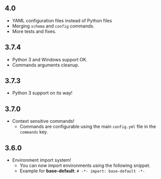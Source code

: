 ## 4.0

- YAML configuration files instead of Python files
- Merging `schema` and `config` commands.
- More tests and fixes.

## 3.7.4

- Python 3 and Windows support OK.
- Commands arguments cleanup.

## 3.7.3

- Python 3 support on its way!

## 3.7.0

- Context sensitive commands!
  - Commands are configurable using the main `config.yml` file in the `commands` key.

## 3.6.0

- Environment import system!
    - You can now import environments using the following snippet.
    - Example for **base-default**: `# -*- import: base-default -*-`

